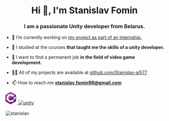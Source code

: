 <h1 align="center">Hi 👋, I'm Stanislav Fomin</h1>
<h3 align="center">I am a passionate Unity developer from Belarus.</h3>

- 🔭 I’m currently working on [my project as part of an internship.](github.com/Stanislav-ai577/ArenaOfDeth)

- 🌱 I studied at the courses **that taught me the skills of a unity developer.**

- 👯 I want to find a permanent job **in the field of video game development.**

- 👨‍💻 All of my projects are available at [github.com/Stanislav-ai577](github.com/Stanislav-ai577)

- 📫 How to reach me **stanislav.fomin98@gmail.com**

<p align="left"> <a href="https://www.w3schools.com/cs/" target="_blank" rel="noreferrer"> <img src="https://raw.githubusercontent.com/devicons/devicon/master/icons/csharp/csharp-original.svg" alt="csharp" width="40" height="40"/> </a> <a href="https://unity.com/" target="_blank" rel="noreferrer"> <img src="https://www.vectorlogo.zone/logos/unity3d/unity3d-icon.svg" alt="unity" width="35" height="35"/> </a> </p>

<p>&nbsp;<img align="center" src="https://github-readme-stats.vercel.app/api?username=stanislav&show_icons=true&locale=en" alt="stanislav" /></p>
